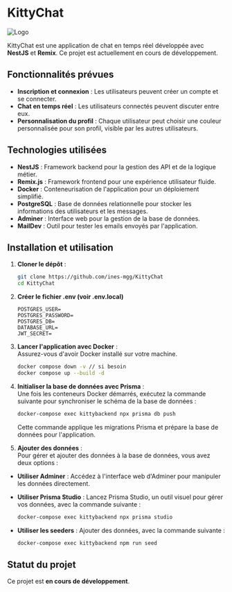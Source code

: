 # KittyChat

![Logo](https://dev-to-uploads.s3.amazonaws.com/uploads/articles/th5xamgrr6se0x5ro4g6.png)

KittyChat est une application de chat en temps réel développée avec **NestJS** et **Remix**. Ce projet est actuellement en cours de développement.

## Fonctionnalités prévues

- **Inscription et connexion** : Les utilisateurs peuvent créer un compte et se connecter.  
- **Chat en temps réel** : Les utilisateurs connectés peuvent discuter entre eux.  
- **Personnalisation du profil** : Chaque utilisateur peut choisir une couleur personnalisée pour son profil, visible par les autres utilisateurs.  

## Technologies utilisées

- **NestJS** : Framework backend pour la gestion des API et de la logique métier.  
- **Remix.js** : Framework frontend pour une expérience utilisateur fluide.  
- **Docker** : Conteneurisation de l'application pour un déploiement simplifié.  
- **PostgreSQL** : Base de données relationnelle pour stocker les informations des utilisateurs et les messages.  
- **Adminer** : Interface web pour la gestion de la base de données.  
- **MailDev** : Outil pour tester les emails envoyés par l'application.  

## Installation et utilisation

1. **Cloner le dépôt** :  

    ```bash
    git clone https://github.com/ines-mgg/KittyChat
    cd KittyChat
    ```

2. **Créer le fichier .env (voir .env.local)**

    ```plaintext
    POSTGRES_USER=
    POSTGRES_PASSWORD=
    POSTGRES_DB=
    DATABASE_URL=
    JWT_SECRET=
    ```

3. **Lancer l'application avec Docker** :  
    Assurez-vous d'avoir Docker installé sur votre machine.  

    ```bash
    docker compose down -v // si besoin
    docker compose up --build -d
    ```

4. **Initialiser la base de données avec Prisma** :  
    Une fois les conteneurs Docker démarrés, exécutez la commande suivante pour synchroniser le schéma de la base de données :  

    ```bash
    docker-compose exec kittybackend npx prisma db push
    ```

    Cette commande applique les migrations Prisma et prépare la base de données pour l'application.

5. **Ajouter des données** :  
    Pour gérer et ajouter des données à la base de données, vous avez deux options :  

- **Utiliser Adminer** : Accédez à l'interface web d'Adminer pour manipuler les données directement.  
- **Utiliser Prisma Studio** : Lancez Prisma Studio, un outil visuel pour gérer vos données, avec la commande suivante :  

    ```bash
    docker-compose exec kittybackend npx prisma studio
    ```

- **Utiliser les seeders** : Ajouter des données, avec la commande suivante :

    ```bash
    docker-compose exec kittybackend npm run seed
    ```

## Statut du projet

Ce projet est **en cours de développement**.
